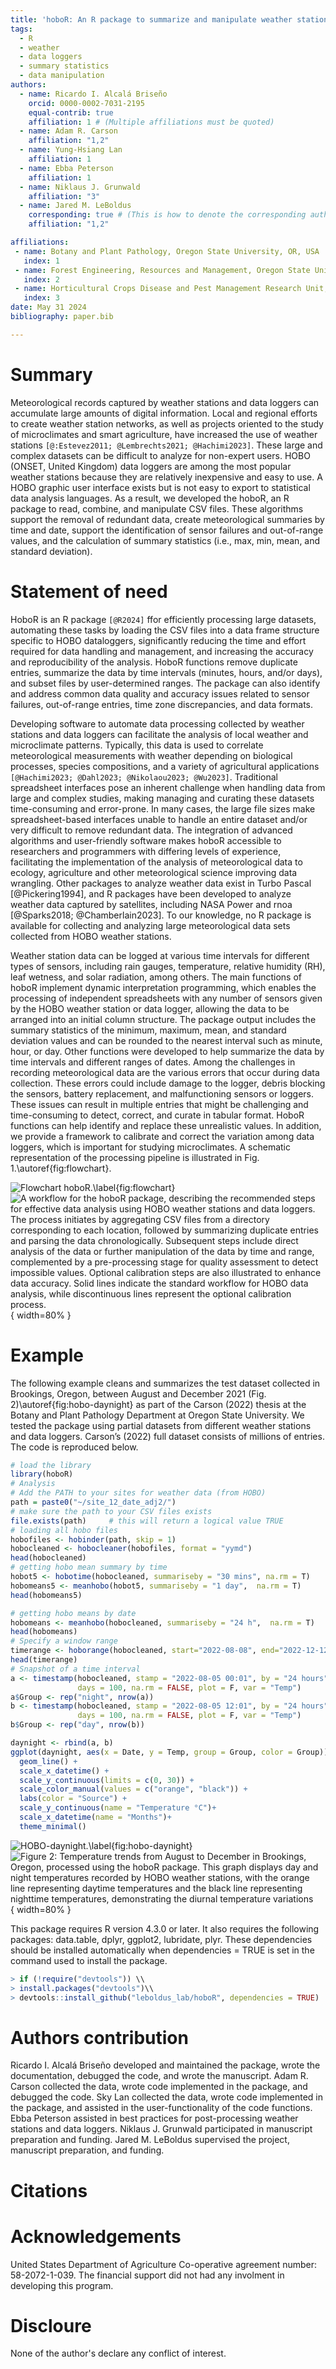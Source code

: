 ```yaml
---
title: 'hoboR: An R package to summarize and manipulate weather station data.'
tags:
  - R
  - weather
  - data loggers
  - summary statistics
  - data manipulation
authors:
  - name: Ricardo I. Alcalá Briseño
    orcid: 0000-0002-7031-2195
    equal-contrib: true
    affiliation: 1 # (Multiple affiliations must be quoted)
  - name: Adam R. Carson
    affiliation: "1,2"
  - name: Yung-Hsiang Lan
    affiliation: 1
  - name: Ebba Peterson
    affiliation: 1
  - name: Niklaus J. Grunwald 
    affiliation: "3"
  - name: Jared M. LeBoldus
    corresponding: true # (This is how to denote the corresponding author)
    affiliation: "1,2"

affiliations:
 - name: Botany and Plant Pathology, Oregon State University, OR, USA
   index: 1
 - name: Forest Engineering, Resources and Management, Oregon State University, OR, USA
   index: 2
 - name: Horticultural Crops Disease and Pest Management Research Unit, USDA ARS, Corvallis, OR
   index: 3
date: May 31 2024
bibliography: paper.bib

---
```


# Summary

Meteorological records captured by weather stations and data loggers can accumulate large amounts of digital information. Local and regional efforts to create weather station networks, as well as projects oriented to the study of microclimates and smart agriculture, have increased the use of weather stations `[@:Estevez2011; @Lembrechts2021; @Hachimi2023]`. These large and complex datasets can be difficult to analyze for non-expert users. HOBO (ONSET, United Kingdom) data loggers are among the most popular weather stations because they are relatively inexpensive and easy to use. A HOBO graphic user interface exists but is not easy to export to statistical data analysis languages. As a result, we developed the hoboR, an R package to read, combine, and manipulate CSV files. These algorithms support the removal of redundant data, create meteorological summaries by time and date, support the identification of sensor failures and out-of-range values, and the calculation of summary statistics (i.e., max, min, mean, and standard deviation).

# Statement of need

HoboR is an R package `[@R2024]` ffor efficiently processing large datasets, automating these tasks by loading the CSV files into a data frame structure specific to HOBO dataloggers, significantly reducing the time and effort required for data handling and management, and increasing the accuracy and reproducibility of the analysis. HoboR functions remove duplicate entries, summarize the data by time intervals (minutes, hours, and/or days), and subset files by user-determined ranges. The package can also identify and address common data quality and accuracy issues related to sensor failures, out-of-range entries, time zone discrepancies, and data formats. 

Developing software to automate data processing collected by weather stations and data loggers can facilitate the analysis of local weather and microclimate patterns. Typically, this data is used to correlate meteorological measurements with weather depending on biological processes, species compositions, and a variety of agricultural applications `[@Hachimi2023; @Dahl2023; @Nikolaou2023; @Wu2023]`. Traditional spreadsheet interfaces pose an inherent challenge when handling data from large and complex studies, making managing and curating these datasets time-consuming and error-prone. In many cases, the large file sizes make spreadsheet-based interfaces unable to handle an entire dataset and/or very difficult to remove redundant data. The integration of advanced algorithms and user-friendly software makes hoboR accessible to researchers and programmers with differing levels of experience, facilitating the implementation of the analysis of meteorological data to ecology, agriculture and other meteorological science improving data wrangling. Other packages to analyze weather data exist in Turbo Pascal [@Pickering1994], and R packages have been developed to analyze weather data captured by satellites, including NASA Power and rnoa [@Sparks2018; @Chamberlain2023]. To our knowledge, no R package is available for collecting and analyzing large meteorological data sets collected from HOBO weather stations.

Weather station data can be logged at various time intervals for different types of sensors, including rain gauges, temperature, relative humidity (RH), leaf wetness, and solar radiation, among others.  The main functions of hoboR implement dynamic interpretation programming, which enables the processing of independent spreadsheets with any number of sensors given by the HOBO weather station or data logger, allowing the data to be arranged into an initial column structure. The package output includes the summary statistics of the minimum, maximum, mean, and standard deviation values and can be rounded to the nearest interval such as minute, hour, or day. Other functions were developed to help summarize the data by time intervals and different ranges of dates. Among the challenges in recording meteorological data are the various errors that occur during data collection. These errors could include damage to the logger, debris blocking the sensors, battery replacement, and malfunctioning sensors or loggers. These issues can result in multiple entries that might be challenging and time-consuming to detect, correct, and curate in tabular format. HoboR functions can help identify and replace these unrealistic values. In addition, we provide a framework to calibrate and correct the variation among data loggers, which is important for studying microclimates. A schematic representation of the processing pipeline is illustrated in Fig. 1.\autoref{fig:flowchart}.

![Flowchart hoboR.\label{fig:flowchart}](../docs/images/flowchart-hobor.png)
![A workflow for the hoboR package, describing the recommended steps for effective data analysis using HOBO weather stations and data loggers. The process initiates by aggregating CSV files from a directory corresponding to each location, followed by summarizing duplicate entries and parsing the data chronologically. Subsequent steps include direct analysis of the data or further manipulation of the data by time and range, complemented by a pre-processing stage for quality assessment to detect impossible values. Optional calibration steps are also illustrated to enhance data accuracy. Solid lines indicate the standard workflow for HOBO data analysis, while discontinuous lines represent the optional calibration process.](flowchart.png){ width=80% }


# Example
The following example cleans and summarizes the test dataset collected in Brookings, Oregon, between August and December 2021 (Fig. 2)\autoref{fig:hobo-daynight} as part of the Carson (2022) thesis at the Botany and Plant Pathology Department at Oregon State University. We tested the package using partial datasets from different weather stations and data loggers. Carson’s (2022) full dataset consists of millions of entries. The code is reproduced below.

```R
# load the library
library(hoboR)
# Analysis
# Add the PATH to your sites for weather data (from HOBO)
path = paste0("~/site_12_date_adj2/")
# make sure the path to your CSV files exists
file.exists(path)     # this will return a logical value TRUE
# loading all hobo files
hobofiles <- hobinder(path, skip = 1)
hobocleaned <- hobocleaner(hobofiles, format = "yymd")
head(hobocleaned)
# getting hobo mean summary by time
hobot5 <- hobotime(hobocleaned, summariseby = "30 mins", na.rm = T)
hobomeans5 <- meanhobo(hobot5, summariseby = "1 day",  na.rm = T)
head(hobomeans5)

# getting hobo means by date
hobomeans <- meanhobo(hobocleaned, summariseby = "24 h",  na.rm = T)
head(hobomeans)
# Specify a window range 
timerange <- hoborange(hobocleaned, start="2022-08-08", end="2022-12-12")
head(timerange)
# Snapshot of a time interval 
a <- timestamp(hobocleaned, stamp = "2022-08-05 00:01", by = "24 hours",
               days = 100, na.rm = FALSE, plot = F, var = "Temp")
a$Group <- rep("night", nrow(a))
b <- timestamp(hobocleaned, stamp = "2022-08-05 12:01", by = "24 hours",
               days = 100, na.rm = FALSE, plot = F, var = "Temp")
b$Group <- rep("day", nrow(b))

daynight <- rbind(a, b)
ggplot(daynight, aes(x = Date, y = Temp, group = Group, color = Group)) +
  geom_line() +
  scale_x_datetime() +
  scale_y_continuous(limits = c(0, 30)) +
  scale_color_manual(values = c("orange", "black")) +
  labs(color = "Source") +
  scale_y_continuous(name = "Temperature °C")+
  scale_x_datetime(name = "Months")+
  theme_minimal()

```

![HOBO-daynight.\label{fig:hobo-daynight}](../docs/images/hobo-daynight.png)
![Figure 2: Temperature trends from August to December in Brookings, Oregon, processed using the hoboR package. This graph displays day and night temperatures recorded by HOBO weather stations, with the orange line representing daytime temperatures and the black line representing nighttime temperatures, demonstrating the diurnal temperature variations](figure.png){ width=80% }

This package requires R version 4.3.0 or later. It also requires the following packages:
data.table, dplyr, ggplot2, lubridate, plyr. These dependencies should be installed automatically when dependencies = TRUE is set in the command used to install the
package.
```R
> if (!require("devtools")) \\
> install.packages("devtools")\\
> devtools::install_github("leboldus_lab/hoboR", dependencies = TRUE)
```

# Authors contribution
Ricardo I. Alcalá Briseño developed and maintained the package, wrote the documentation, debugged the code, and wrote the manuscript. Adam R. Carson collected the data, wrote code implemented in the package, and debugged the code. Sky Lan collected the data, wrote code implemented in the package, and assisted in the user-functionality of the code functions. Ebba Peterson assisted in best practices for post-processing weather stations and data loggers. Niklaus J. Grunwald participated in manuscript preparation and funding. Jared M. LeBoldus supervised the project, manuscript preparation, and funding.


# Citations


# Acknowledgements

United States Department of Agriculture Co-operative agreement number: 58-2072-1-039. The financial support did not had any involment in developing this program.

# Discloure

None of the author's declare any conflict of interest.